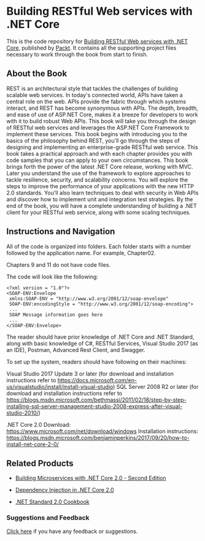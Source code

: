 # Building RESTful Web services with .NET Core
This is the code repository for [Building RESTful Web services with .NET Core](https://www.packtpub.com/application-development/building-restful-web-services-net-core?utm_source=github&utm_medium=repository&utm_campaign=9781788291576), published by [Packt](https://www.packtpub.com/?utm_source=github). It contains all the supporting project files necessary to work through the book from start to finish.
## About the Book
REST is an architectural style that tackles the challenges of building scalable web services. In today's connected world, APIs have taken a central role on the web. APIs provide the fabric through which systems interact, and REST has become synonymous with APIs. The depth, breadth, and ease of use of ASP.NET Core, makes it a breeze for developers to work with it to build robust Web APIs. This book will take you through the design of RESTful web services and leverages the ASP.NET Core Framework to implement these services.
This book begins with introducing you to the basics of the philosophy behind REST, you'll go through the steps of designing and implementing an enterprise-grade RESTful web service. This book takes a practical approach and with each chapter provides you with code samples that you can apply to your own circumstances. This book brings forth the power of the latest .NET Core release, working with MVC. Later you understand the use of the framework to explore approaches to tackle resilience, security, and scalability concerns. You will explore the steps to improve the performance of your applications with the new HTTP 2.0 standards. You'll also learn techniques to deal with security in Web APIs and discover how to implement unit and integration test strategies.
By the end of the book, you will have a complete understanding of building a .NET client for your RESTful web service, along with some scaling techniques.
## Instructions and Navigation
All of the code is organized into folders. Each folder starts with a number followed by the application name. For example, Chapter02.

Chapters 9 and 11 do not have code files.

The code will look like the following:
```
<?xml version = "1.0"?>
<SOAP-ENV:Envelope 
 xmlns:SOAP-ENV = "http://www.w3.org/2001/12/soap-envelope" 
 SOAP-ENV:encodingStyle = "http://www.w3.org/2001/12/soap-encoding">
 ...
 SOAP Message information goes here
 ...
</SOAP-ENV:Envelope>
```

The reader should have prior knowledge of .NET Core and .NET Standard, along with basic knowledge of C#, RESTful Services, Visual Studio 2017 (as an IDE), Postman, Advanced Rest Client, and Swagger.

To set up the system, readers should have following on their machines:

Visual Studio 2017 Update 3 or later (for download and installation instructions refer to https://docs.microsoft.com/en-us/visualstudio/install/install-visual-studio)
SQL Server 2008 R2 or later (for download and installation instructions refer to https://blogs.msdn.microsoft.com/bethmassi/2011/02/18/step-by-step-installing-sql-server-management-studio-2008-express-after-visual-studio-2010/)


.NET Core 2.0
Download: https://www.microsoft.com/net/download/windows
Installation instructions: https://blogs.msdn.microsoft.com/benjaminperkins/2017/09/20/how-to-install-net-core-2-0/

## Related Products
* [Building Microservices with .NET Core 2.0 - Second Edition](https://www.packtpub.com/application-development/building-microservices-net-core-20-second-edition?utm_source=github&utm_medium=repository&utm_campaign=9781788393331)

* [Dependency Injection in .NET Core 2.0](https://www.packtpub.com/application-development/dependency-injection-net-core-20?utm_source=github&utm_medium=repository&utm_campaign=9781787121300)

* [.NET Standard 2.0 Cookbook](https://www.packtpub.com/application-development/net-standard-20-cookbook?utm_source=github&utm_medium=repository&utm_campaign=9781788834667)

### Suggestions and Feedback
[Click here](https://docs.google.com/forms/d/e/1FAIpQLSe5qwunkGf6PUvzPirPDtuy1Du5Rlzew23UBp2S-P3wB-GcwQ/viewform) if you have any feedback or suggestions.
